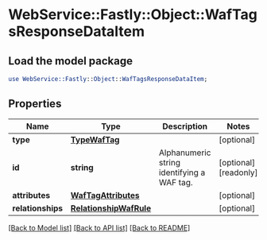 # WebService::Fastly::Object::WafTagsResponseDataItem

## Load the model package
```perl
use WebService::Fastly::Object::WafTagsResponseDataItem;
```

## Properties
Name | Type | Description | Notes
------------ | ------------- | ------------- | -------------
**type** | [**TypeWafTag**](TypeWafTag.md) |  | [optional] 
**id** | **string** | Alphanumeric string identifying a WAF tag. | [optional] [readonly] 
**attributes** | [**WafTagAttributes**](WafTagAttributes.md) |  | [optional] 
**relationships** | [**RelationshipWafRule**](RelationshipWafRule.md) |  | [optional] 

[[Back to Model list]](../README.md#documentation-for-models) [[Back to API list]](../README.md#documentation-for-api-endpoints) [[Back to README]](../README.md)


